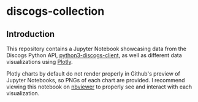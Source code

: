 # discogs-collection

## Introduction
This repository contains a Jupyter Notebook showcasing data from the Discogs Python API, [python3-discogs-client](https://github.com/joalla/discogs_client/), as well as different data visualizations using [Plotly](https://plotly.com/python/).

Plotly charts by default do not render properly in Github's preview of Jupyter Notebooks, so PNGs of each chart are provided. I recommend viewing this notebook on [nbviewer](https://nbviewer.org/github/madroscla/discogs_collection/blob/main/discogs_collection.ipynb) to properly see and interact with each visualization.
